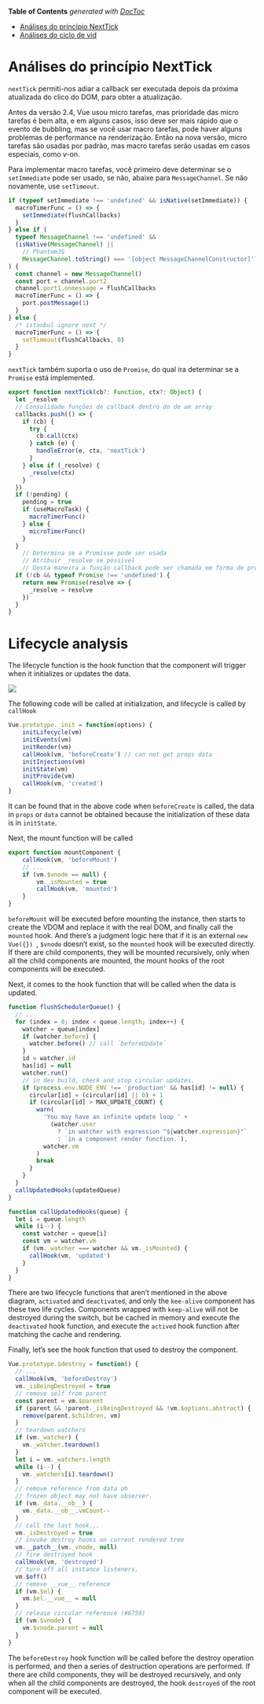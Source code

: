 <!-- START doctoc generated TOC please keep comment here to allow auto update -->
<!-- DON'T EDIT THIS SECTION, INSTEAD RE-RUN doctoc TO UPDATE -->
**Table of Contents**  *generated with [DocToc](https://github.com/thlorenz/doctoc)*

- [Análises do princípio NextTick](#nexttick-principle-analysis)
- [Análises do ciclo de vid](#lifecycle-analysis)

<!-- END doctoc generated TOC please keep comment here to allow auto update -->

# Análises do princípio NextTick

`nextTick` permiti-nos adiar a callback ser executada depois da próxima atualizada do clico do DOM, para obter a atualização.

Antes da versão 2.4, Vue usou micro tarefas, mas prioridade das micro tarefas é bem alta, e em alguns casos, isso deve ser mais rápido que o evento de bubbling, mas se você usar macro tarefas, pode haver alguns problemas de performance na renderização. Então na nova versão, micro tarefas são usadas por padrão, mas macro tarefas serão usadas em casos especiais, como v-on.

Para implementar macro tarefas, você primeiro deve determinar se o `setImmediate` pode ser usado, se não, abaixe para `MessageChannel`. Se não novamente, use `setTimeout`.

```js
if (typeof setImmediate !== 'undefined' && isNative(setImmediate)) {
  macroTimerFunc = () => {
    setImmediate(flushCallbacks)
  }
} else if (
  typeof MessageChannel !== 'undefined' &&
  (isNative(MessageChannel) ||
    // PhantomJS
    MessageChannel.toString() === '[object MessageChannelConstructor]')
) {
  const channel = new MessageChannel()
  const port = channel.port2
  channel.port1.onmessage = flushCallbacks
  macroTimerFunc = () => {
    port.postMessage(1)
  }
} else {
  /* istanbul ignore next */
  macroTimerFunc = () => {
    setTimeout(flushCallbacks, 0)
  }
}
```

`nextTick` também suporta o uso de `Promise`, do qual ira determinar se a `Promise` está implemented.

```js
export function nextTick(cb?: Function, ctx?: Object) {
  let _resolve
  // Consolidade funções de callback dentro do de um array
  callbacks.push(() => {
    if (cb) {
      try {
        cb.call(ctx)
      } catch (e) {
        handleError(e, ctx, 'nextTick')
      }
    } else if (_resolve) {
      _resolve(ctx)
    }
  })
  if (!pending) {
    pending = true
    if (useMacroTask) {
      macroTimerFunc()
    } else {
      microTimerFunc()
    }
  }
    // Determina se a Promisse pode ser usada
    // Atribuir _resolve se possivel
    // Desta maneira a função callback pode ser chamada em forma de promise
  if (!cb && typeof Promise !== 'undefined') {
    return new Promise(resolve => {
      _resolve = resolve
    })
  }
}
```

# Lifecycle analysis

The lifecycle function is the hook function that the component will trigger when it initializes or updates the data.

![](https://user-gold-cdn.xitu.io/2018/7/12/1648d9df78201f07?w=1200&h=3039&f=png&s=50021)

The following code will be called at initialization, and lifecycle is called by `callHook`

```js
Vue.prototype._init = function(options) {
    initLifecycle(vm)
    initEvents(vm)
    initRender(vm)
    callHook(vm, 'beforeCreate') // can not get props data
    initInjections(vm) 
    initState(vm)
    initProvide(vm)
    callHook(vm, 'created')
}
```

It can be found that in the above code when `beforeCreate` is called, the data in `props` or `data` cannot be obtained because the initialization of these data is in `initState`.

Next, the mount function will be called

```js
export function mountComponent {
    callHook(vm, 'beforeMount')
    // ...
    if (vm.$vnode == null) {
        vm._isMounted = true
        callHook(vm, 'mounted')
    }
}
```

`beforeMount` will be executed before mounting the instance, then starts to create the VDOM and replace it with the real DOM, and finally call the `mounted` hook. And there’s a judgment logic here that if it is an external `new Vue({}) `,  `$vnode` doesn’t exist, so the `mounted` hook will be executed directly. If there are child components, they will be mounted recursively,  only when all the child components are mounted, the mount hooks of the root components will be executed. 

Next, it comes to the hook function that will be called when the data is updated.

```js
function flushSchedulerQueue() {
  // ...
  for (index = 0; index < queue.length; index++) {
    watcher = queue[index]
    if (watcher.before) {
      watcher.before() // call `beforeUpdate`
    }
    id = watcher.id
    has[id] = null
    watcher.run()
    // in dev build, check and stop circular updates.
    if (process.env.NODE_ENV !== 'production' && has[id] != null) {
      circular[id] = (circular[id] || 0) + 1
      if (circular[id] > MAX_UPDATE_COUNT) {
        warn(
          'You may have an infinite update loop ' +
            (watcher.user
              ? `in watcher with expression "${watcher.expression}"`
              : `in a component render function.`),
          watcher.vm
        )
        break
      }
    }
  }
  callUpdatedHooks(updatedQueue)
}

function callUpdatedHooks(queue) {
  let i = queue.length
  while (i--) {
    const watcher = queue[i]
    const vm = watcher.vm
    if (vm._watcher === watcher && vm._isMounted) {
      callHook(vm, 'updated')
    }
  }
}
```

There are two lifecycle functions that aren’t mentioned in the above diagram,  `activated` and `deactivated`, and only the `kee-alive` component has these two life cycles. Components wrapped with `keep-alive` will not be destroyed during the switch, but be cached in memory and execute the `deactivated` hook function, and execute the `actived` hook function after matching the cache and rendering.

Finally, let’s see the hook function that used to destroy the component.

```js
Vue.prototype.$destroy = function() {
  // ...
  callHook(vm, 'beforeDestroy')
  vm._isBeingDestroyed = true
  // remove self from parent
  const parent = vm.$parent
  if (parent && !parent._isBeingDestroyed && !vm.$options.abstract) {
    remove(parent.$children, vm)
  }
  // teardown watchers
  if (vm._watcher) {
    vm._watcher.teardown()
  }
  let i = vm._watchers.length
  while (i--) {
    vm._watchers[i].teardown()
  }
  // remove reference from data ob
  // frozen object may not have observer.
  if (vm._data.__ob__) {
    vm._data.__ob__.vmCount--
  }
  // call the last hook...
  vm._isDestroyed = true
  // invoke destroy hooks on current rendered tree
  vm.__patch__(vm._vnode, null)
  // fire destroyed hook
  callHook(vm, 'destroyed')
  // turn off all instance listeners.
  vm.$off()
  // remove __vue__ reference
  if (vm.$el) {
    vm.$el.__vue__ = null
  }
  // release circular reference (#6759)
  if (vm.$vnode) {
    vm.$vnode.parent = null
  }
}
```

The `beforeDestroy` hook function will be called before the destroy operation is performed, and then a series of destruction operations are performed. If there are child components, they will be destroyed recursively, and only when all the child components are destroyed, the hook  `destroyed` of the root component will be executed.
